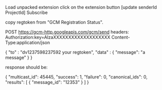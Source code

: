 Load unpacked extension
click on the extension button
[update senderId ProjectId]
Subscribe

copy regtoken from "GCM Registration Status".


POST https://gcm-http.googleapis.com/gcm/send
headers:
Authorization:key=AIzaXXXXXXXXXXXXXXXXXXX
Content-Type:application/json

{
  "to" : "dv1237598237592 your regtoken",
  "data" : {
    "message": "a message"
  }
}


response should be:

{
    "multicast_id": 45445,
    "success": 1,
    "failure": 0,
    "canonical_ids": 0,
    "results": [
        {
            "message_id": "12353"
        }
    ]
}
